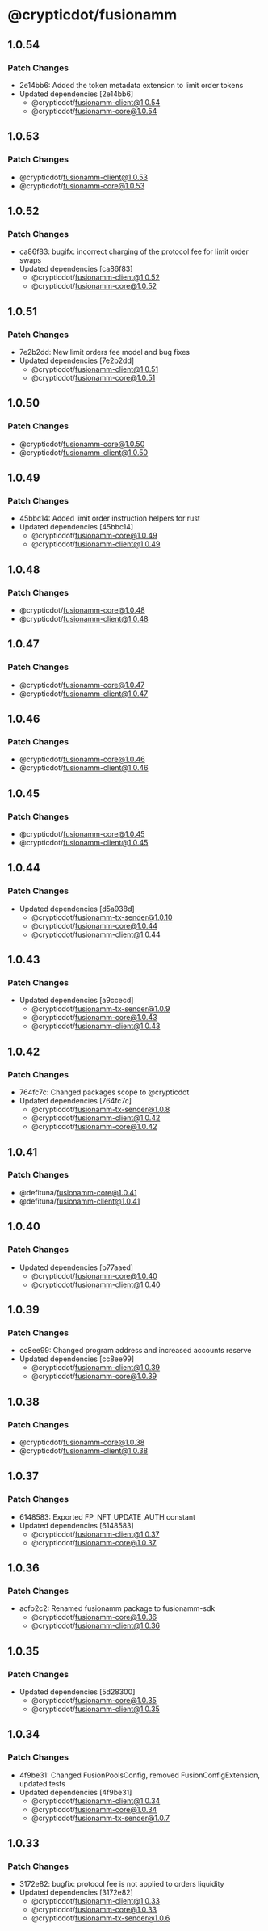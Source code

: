 # @crypticdot/fusionamm

## 1.0.54

### Patch Changes

- 2e14bb6: Added the token metadata extension to limit order tokens
- Updated dependencies [2e14bb6]
  - @crypticdot/fusionamm-client@1.0.54
  - @crypticdot/fusionamm-core@1.0.54

## 1.0.53

### Patch Changes

- @crypticdot/fusionamm-client@1.0.53
- @crypticdot/fusionamm-core@1.0.53

## 1.0.52

### Patch Changes

- ca86f83: bugifx: incorrect charging of the protocol fee for limit order swaps
- Updated dependencies [ca86f83]
  - @crypticdot/fusionamm-client@1.0.52
  - @crypticdot/fusionamm-core@1.0.52

## 1.0.51

### Patch Changes

- 7e2b2dd: New limit orders fee model and bug fixes
- Updated dependencies [7e2b2dd]
  - @crypticdot/fusionamm-client@1.0.51
  - @crypticdot/fusionamm-core@1.0.51

## 1.0.50

### Patch Changes

- @crypticdot/fusionamm-core@1.0.50
- @crypticdot/fusionamm-client@1.0.50

## 1.0.49

### Patch Changes

- 45bbc14: Added limit order instruction helpers for rust
- Updated dependencies [45bbc14]
  - @crypticdot/fusionamm-core@1.0.49
  - @crypticdot/fusionamm-client@1.0.49

## 1.0.48

### Patch Changes

- @crypticdot/fusionamm-core@1.0.48
- @crypticdot/fusionamm-client@1.0.48

## 1.0.47

### Patch Changes

- @crypticdot/fusionamm-core@1.0.47
- @crypticdot/fusionamm-client@1.0.47

## 1.0.46

### Patch Changes

- @crypticdot/fusionamm-core@1.0.46
- @crypticdot/fusionamm-client@1.0.46

## 1.0.45

### Patch Changes

- @crypticdot/fusionamm-core@1.0.45
- @crypticdot/fusionamm-client@1.0.45

## 1.0.44

### Patch Changes

- Updated dependencies [d5a938d]
  - @crypticdot/fusionamm-tx-sender@1.0.10
  - @crypticdot/fusionamm-core@1.0.44
  - @crypticdot/fusionamm-client@1.0.44

## 1.0.43

### Patch Changes

- Updated dependencies [a9ccecd]
  - @crypticdot/fusionamm-tx-sender@1.0.9
  - @crypticdot/fusionamm-core@1.0.43
  - @crypticdot/fusionamm-client@1.0.43

## 1.0.42

### Patch Changes

- 764fc7c: Changed packages scope to @crypticdot
- Updated dependencies [764fc7c]
  - @crypticdot/fusionamm-tx-sender@1.0.8
  - @crypticdot/fusionamm-client@1.0.42
  - @crypticdot/fusionamm-core@1.0.42

## 1.0.41

### Patch Changes

- @defituna/fusionamm-core@1.0.41
- @defituna/fusionamm-client@1.0.41

## 1.0.40

### Patch Changes

- Updated dependencies [b77aaed]
  - @crypticdot/fusionamm-core@1.0.40
  - @crypticdot/fusionamm-client@1.0.40

## 1.0.39

### Patch Changes

- cc8ee99: Changed program address and increased accounts reserve
- Updated dependencies [cc8ee99]
  - @crypticdot/fusionamm-client@1.0.39
  - @crypticdot/fusionamm-core@1.0.39

## 1.0.38

### Patch Changes

- @crypticdot/fusionamm-core@1.0.38
- @crypticdot/fusionamm-client@1.0.38

## 1.0.37

### Patch Changes

- 6148583: Exported FP_NFT_UPDATE_AUTH constant
- Updated dependencies [6148583]
  - @crypticdot/fusionamm-client@1.0.37
  - @crypticdot/fusionamm-core@1.0.37

## 1.0.36

### Patch Changes

- acfb2c2: Renamed fusionamm package to fusionamm-sdk
  - @crypticdot/fusionamm-core@1.0.36
  - @crypticdot/fusionamm-client@1.0.36

## 1.0.35

### Patch Changes

- Updated dependencies [5d28300]
  - @crypticdot/fusionamm-core@1.0.35
  - @crypticdot/fusionamm-client@1.0.35

## 1.0.34

### Patch Changes

- 4f9be31: Changed FusionPoolsConfig, removed FusionConfigExtension, updated tests
- Updated dependencies [4f9be31]
  - @crypticdot/fusionamm-client@1.0.34
  - @crypticdot/fusionamm-core@1.0.34
  - @crypticdot/fusionamm-tx-sender@1.0.7

## 1.0.33

### Patch Changes

- 3172e82: bugfix: protocol fee is not applied to orders liquidity
- Updated dependencies [3172e82]
  - @crypticdot/fusionamm-client@1.0.33
  - @crypticdot/fusionamm-core@1.0.33
  - @crypticdot/fusionamm-tx-sender@1.0.6

